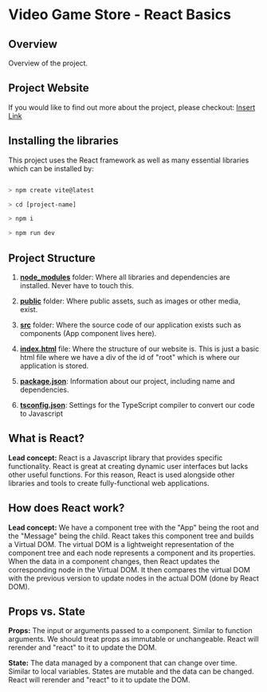 # Video Game Store - React Basics

## Overview

Overview of the project.

## Project Website

If you would like to find out more about the project, please checkout: [Insert Link](https://www.redaysblog.com/projects/)

## Installing the libraries

This project uses the React framework as well as many essential libraries which can be installed by:

```bash

> npm create vite@latest

> cd [project-name]

> npm i

> npm run dev

```

## Project Structure

1. [**node_modules**](https://github.com/redayzarra/study-react/tree/master/node_modules) folder: Where all libraries and dependencies are installed. Never have to touch this.

2. [**public**](https://github.com/redayzarra/study-react/tree/master/public) folder: Where public assets, such as images or other media, exist.

3. [**src**](https://github.com/redayzarra/study-react/tree/master/src) folder: Where the source code of our application exists such as components (App component lives here).

4. [**index.html**](https://github.com/redayzarra/study-react/blob/master/index.html) file: Where the structure of our website is. This is just a basic html file where we have a div of the id of "root" which is where our application is stored.

5. [**package.json**](https://github.com/redayzarra/study-react/blob/master/package.json): Information about our project, including name and dependencies.

6. [**tsconfig.json**](https://github.com/redayzarra/study-react/blob/master/tsconfig.json): Settings for the TypeScript compiler to convert our code to Javascript

## What is React?

**Lead concept:** React is a Javascript library that provides specific functionality. React is great at creating dynamic user interfaces but lacks other useful functions. For this reason, React is used alongside other libraries and tools to create fully-functional web applications.

## How does React work?

**Lead concept:** We have a component tree with the "App" being the root and the "Message" being the child. React takes this component tree and builds a Virtual DOM. The virtual DOM is a lightweight representation of the component tree and each node represents a component and its properties. When the data in a component changes, then React updates the corresponding node in the Virtual DOM. It then compares the virtual DOM with the previous version to update nodes in the actual DOM (done by React DOM).

## Props vs. State

**Props:** The input or arguments passed to a component. Similar to function arguments. We should treat props as immutable or unchangeable. React will rerender and "react" to it to update the DOM.

**State:** The data managed by a component that can change over time. Similar to local variables. States are mutable and the data can be changed. React will rerender and "react" to it to update the DOM.
